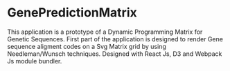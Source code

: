 # GenePredictionMatrix

This application is a prototype of a Dynamic Programming Matrix for Genetic Sequences.
First part of the application is designed to render Gene sequence aligment codes on a Svg Matrix grid by using Needleman/Wunsch techniques.
Designed with React Js, D3 and Webpack Js module bundler.
